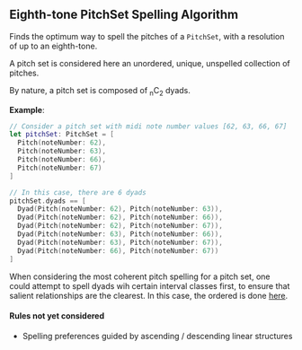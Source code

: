 ## Eighth-tone PitchSet Spelling Algorithm
Finds the optimum way to spell the pitches of a `PitchSet`, with a resolution of up to an eighth-tone.

A pitch set is considered here an unordered, unique, unspelled collection of pitches.

By nature, a pitch set is composed of <sub>n</sub>C<sub>2</sub> dyads.

**Example**:
```Swift
// Consider a pitch set with midi note number values [62, 63, 66, 67]
let pitchSet: PitchSet = [
  Pitch(noteNumber: 62),
  Pitch(noteNumber: 63), 
  Pitch(noteNumber: 66), 
  Pitch(noteNumber: 67)
]

// In this case, there are 6 dyads
pitchSet.dyads == [
  Dyad(Pitch(noteNumber: 62), Pitch(noteNumber: 63)),
  Dyad(Pitch(noteNumber: 62), Pitch(noteNumber: 66)),
  Dyad(Pitch(noteNumber: 62), Pitch(noteNumber: 67)),
  Dyad(Pitch(noteNumber: 63), Pitch(noteNumber: 66)),
  Dyad(Pitch(noteNumber: 63), Pitch(noteNumber: 67)),
  Dyad(Pitch(noteNumber: 66), Pitch(noteNumber: 67))
]
```

When considering the most coherent pitch spelling for a pitch set, one could attempt to spell dyads wih certain interval classes first, to ensure that salient relationships are the clearest. In this case, the ordered is done [here](https://github.com/dn-m/PitchSpellingTools/blob/bean-comparisonstage/PitchSpellingTools/IntervalClass%2BPitchSpelling.swift). 







#### Rules not yet considered
- Spelling preferences guided by ascending / descending linear structures

